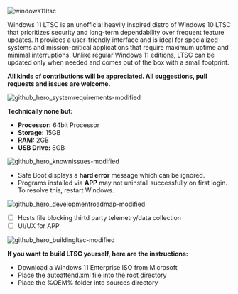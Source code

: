 ![windows11ltsc](https://user-images.githubusercontent.com/96759883/219713402-be82fdc0-01cd-4ff3-8e10-91dd59e4bf49.png)

Windows 11 LTSC is an unofficial heavily inspired distro of Windows 10 LTSC that prioritizes security and long-term dependability over frequent feature updates. It provides a user-friendly interface and is ideal for specialized systems and mission-critical applications that require maximum uptime and minimal interruptions. Unlike regular Windows 11 editions, LTSC can be updated only when needed and comes out of the box with a small footprint.

**All kinds of contributions will be appreciated. All suggestions, pull 
requests and issues are welcome.**


![github_hero_systemrequirements-modified](https://user-images.githubusercontent.com/96759883/219673498-bdd57c5a-95a5-43c7-8afd-e1a0507fc59b.png)

**Technically none but:**
- **Processor:** 64bit Processor
- **Storage:** 15GB
- **RAM:** 2GB
- **USB Drive:** 8GB

![github_hero_knownissues-modified](https://user-images.githubusercontent.com/96759883/219673927-2c6d506b-3e0f-4ab2-8a9f-1e0036e613e0.png)

- Safe Boot displays a **hard error** message which can be ignored.
- Programs installed via **APP** may not uninstall successfully on first login. To resolve this, restart Windows.
  
![github_hero_developmentroadmap-modified](https://user-images.githubusercontent.com/96759883/219674201-a05ff4e3-4204-4da7-a05c-2a3904173605.png)

- [ ] Hosts file blocking thirtd party telemetry/data collection
- [ ] UI/UX for APP

![github_hero_buildingltsc-modified](https://user-images.githubusercontent.com/96759883/219674453-48c91dd6-65e7-493b-81c6-732e8a84d0d5.png)

**If you want to build LTSC yourself, here are the instructions:**

- Download a Windows 11 Enterprise ISO from Microsoft
- Place the autoattend.xml file into the root directory 
- Place the %OEM% folder into sources directory
